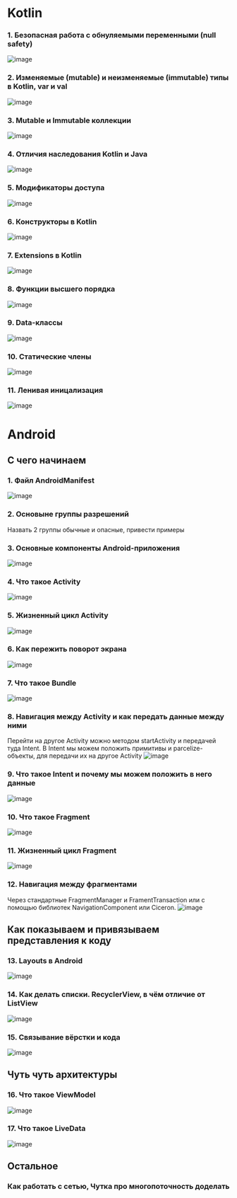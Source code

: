# Kotlin

### 1.  Безопасная работа с обнуляемыми переменными (null safety)
![image](https://user-images.githubusercontent.com/43163262/202920404-597fbb12-40f8-4bf4-9b74-21cbdd026dd6.png) 

### 2. Изменяемые (mutable) и неизменяемые (immutable) типы в Kotlin, var и val
![image](https://user-images.githubusercontent.com/43163262/202920531-902d1638-c596-4aa7-a5f4-dfdee41d4d88.png)

### 3. Mutable и Immutable коллекции
![image](https://user-images.githubusercontent.com/43163262/202920575-13600ecf-9aab-4be8-9d09-6fa29ebef30b.png)

### 4. Отличия наследования Kotlin и Java
![image](https://user-images.githubusercontent.com/43163262/202920749-549e8614-b774-47ae-9795-e9420e46624f.png)

### 5. Модификаторы доступа
![image](https://user-images.githubusercontent.com/43163262/202920815-a33cc8c1-b74c-4f01-a7be-3bc3e8e6fd1e.png)

### 6. Конструкторы в Kotlin
![image](https://user-images.githubusercontent.com/43163262/202920870-f9cb00c3-c162-4485-b4b8-0f37c2fa202f.png)

### 7. Extensions в Kotlin
![image](https://user-images.githubusercontent.com/43163262/202920981-792ab35f-0b5f-440e-bedc-2c4bfe1812b3.png)

### 8. Функции высшего порядка
![image](https://user-images.githubusercontent.com/43163262/202921061-849f6885-1765-409a-ba03-938ab67ae6a3.png)

### 9. Data-классы
![image](https://user-images.githubusercontent.com/43163262/202921474-23292f3d-a9d0-4dd6-b566-153ee5257a46.png)

### 10. Статические члены
![image](https://user-images.githubusercontent.com/43163262/202921566-0bafc0ab-7784-41b6-bf03-cefd498d56de.png)

### 11. Ленивая иницализация
![image](https://user-images.githubusercontent.com/43163262/202921786-58b2f441-1c46-4b19-af3e-2011c5bad9a2.png)

# Android

## С чего начинаем

### 1. Файл AndroidManifest
![image](https://user-images.githubusercontent.com/43163262/202922347-d433aad9-2363-4bef-b8ab-99f866122b56.png)

### 2. Основыне группы разрешений
Назвать 2 группы обычные и опасные, привести примеры

### 3. Основные компоненты Android-приложения
![image](https://user-images.githubusercontent.com/43163262/202922427-caaea8de-b285-4173-9f2a-7de6b5c669e0.png)

### 4. Что такое Activity
![image](https://user-images.githubusercontent.com/43163262/202922700-4d10b3b8-d0bb-40d9-b385-d37da86a80f1.png)

### 5. Жизненный цикл Activity
![image](https://user-images.githubusercontent.com/43163262/202922727-1863ac5b-79a2-45b1-bd91-0dd86b0551f3.png)

### 6. Как пережить поворот экрана
![image](https://user-images.githubusercontent.com/43163262/202923086-8d85752f-a5d7-4bdb-b1ab-d8abf0f48570.png)

### 7. Что такое Bundle
![image](https://user-images.githubusercontent.com/43163262/202924417-9875c92a-f26e-445e-a82e-399817ef6a73.png)

### 8. Навигация между Activity и как передать данные между ними
Перейти на другое Activity можно методом startActivity и передачей туда Intent. В Intent мы можем положить примитивы и parcelize-объекты, для передачи их на другое Activity
![image](https://user-images.githubusercontent.com/43163262/202924197-3a133929-7626-44f2-9e01-d7e62fc17eda.png)

### 9. Что такое Intent и почему мы можем положить в него данные
![image](https://user-images.githubusercontent.com/43163262/202924445-82d6d2db-4137-4eec-a7d8-21d1e0b75fd9.png)

### 10. Что такое Fragment
![image](https://user-images.githubusercontent.com/43163262/202923644-aab074f6-47cc-4e1e-bf73-2e875d0efd9d.png)

### 11. Жизненный цикл Fragment
![image](https://user-images.githubusercontent.com/43163262/202923702-c9986ce1-a6af-4634-ad74-ec8c77f8236c.png)

### 12. Навигация между фрагментами
Через стандартные FragmentManager и FramentTransaction или с помощью библиотек NavigationComponent или Ciceron.
![image](https://user-images.githubusercontent.com/43163262/202924804-324a19ce-d8b2-4449-adbd-bf560c353eac.png)

## Как показываем и привязываем представления к коду

### 13. Layouts в Android
![image](https://user-images.githubusercontent.com/43163262/202924988-2634008d-9830-4e69-9f77-9c2b956dfd74.png)

### 14. Как делать списки. RecyclerView, в чём отличие от ListView
![image](https://user-images.githubusercontent.com/43163262/202925075-5d2e93ac-78d9-4769-a9df-170aa7a43e45.png)

### 15. Связывание вёрстки и кода
![image](https://user-images.githubusercontent.com/43163262/202925239-06168235-aa2d-43e5-9b8c-8a0add6e458c.png)

## Чуть чуть архитектуры

### 16. Что такое ViewModel
![image](https://user-images.githubusercontent.com/43163262/202925413-71f26b35-1cc7-4f59-b022-03d32283828a.png)

### 17. Что такое LiveData
![image](https://user-images.githubusercontent.com/43163262/202925447-83422c49-2375-4399-9557-e04fc0de3501.png)

## Остальное

### Как работать с сетью, Чутка про многопоточность доделать
